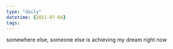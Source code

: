 ```yaml
---
type: "daily"
datetime: {2021-07-04}
tags: 
---
```


somewhere else, someone else is achieving my dream right now
